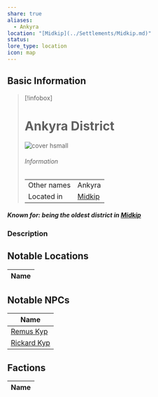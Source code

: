 ```yaml
---
share: true
aliases:
  - Ankyra
location: "[Midkip](../Settlements/Midkip.md)"
status: 
lore_type: location
icon: map
---
```

## Basic Information
> [!infobox]
> # Ankyra District
> ![cover hsmall](insertimage.png)
> ###### Information
> |   |  |
> | ---- | ---- |
> | Other names | Ankyra|
> | Located in | [Midkip](../Settlements/Midkip.md)|
##### Known for: being the oldest district in [Midkip](../Settlements/Midkip.md)
### Description
## Notable Locations
| Name |
| ---- |

## Notable NPCs
| Name                                 |
| ------------------------------------ |
| [Remus Kyp](../../../Remus%20Kyp.md)     |
| [Rickard Kyp](../../../Rickard%20Kyp.md) |

## Factions
| Name |
| ---- |
